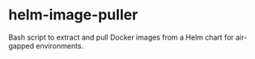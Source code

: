 # helm-image-puller
Bash script to extract and pull Docker images from a Helm chart for air-gapped environments.
